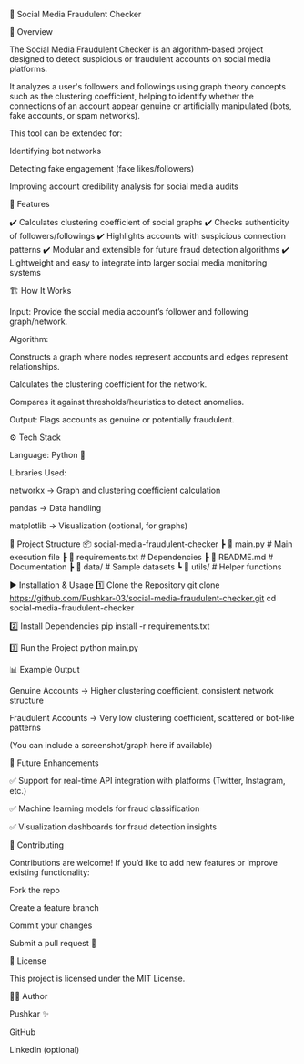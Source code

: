 📌 Social Media Fraudulent Checker






📖 Overview

The Social Media Fraudulent Checker is an algorithm-based project designed to detect suspicious or fraudulent accounts on social media platforms.

It analyzes a user's followers and followings using graph theory concepts such as the clustering coefficient, helping to identify whether the connections of an account appear genuine or artificially manipulated (bots, fake accounts, or spam networks).

This tool can be extended for:

Identifying bot networks

Detecting fake engagement (fake likes/followers)

Improving account credibility analysis for social media audits

🚀 Features

✔️ Calculates clustering coefficient of social graphs
✔️ Checks authenticity of followers/followings
✔️ Highlights accounts with suspicious connection patterns
✔️ Modular and extensible for future fraud detection algorithms
✔️ Lightweight and easy to integrate into larger social media monitoring systems

🏗️ How It Works

Input: Provide the social media account’s follower and following graph/network.

Algorithm:

Constructs a graph where nodes represent accounts and edges represent relationships.

Calculates the clustering coefficient for the network.

Compares it against thresholds/heuristics to detect anomalies.

Output: Flags accounts as genuine or potentially fraudulent.

⚙️ Tech Stack

Language: Python 🐍

Libraries Used:

networkx → Graph and clustering coefficient calculation

pandas → Data handling

matplotlib → Visualization (optional, for graphs)

📂 Project Structure
📦 social-media-fraudulent-checker
 ┣ 📜 main.py            # Main execution file
 ┣ 📜 requirements.txt   # Dependencies
 ┣ 📜 README.md          # Documentation
 ┣ 📂 data/              # Sample datasets
 ┗ 📂 utils/             # Helper functions

▶️ Installation & Usage
1️⃣ Clone the Repository
git clone https://github.com/Pushkar-03/social-media-fraudulent-checker.git
cd social-media-fraudulent-checker

2️⃣ Install Dependencies
pip install -r requirements.txt

3️⃣ Run the Project
python main.py

📊 Example Output

Genuine Accounts → Higher clustering coefficient, consistent network structure

Fraudulent Accounts → Very low clustering coefficient, scattered or bot-like patterns

(You can include a screenshot/graph here if available)

🔮 Future Enhancements

✅ Support for real-time API integration with platforms (Twitter, Instagram, etc.)

✅ Machine learning models for fraud classification

✅ Visualization dashboards for fraud detection insights

🤝 Contributing

Contributions are welcome! If you’d like to add new features or improve existing functionality:

Fork the repo

Create a feature branch

Commit your changes

Submit a pull request 🚀

📜 License

This project is licensed under the MIT License.

👨‍💻 Author

Pushkar ✨

GitHub

LinkedIn
 (optional)
